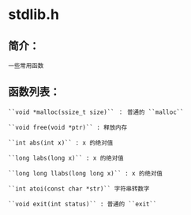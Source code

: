 # stdlib.h

## 简介：

    一些常用函数
## 函数列表：

    ``void *malloc(ssize_t size)`` ： 普通的 ``malloc``

    ``void free(void *ptr)`` : 释放内存

    ``int abs(int x)`` : x 的绝对值

    ``long labs(long x)`` : x 的绝对值

    ``long long llabs(long long x)`` : x 的绝对值

    ``int atoi(const char *str)`` 字符串转数字

    ``void exit(int status)`` : 普通的 ``exit``